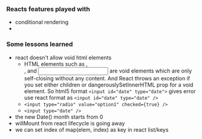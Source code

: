 ### Reacts features played with
- conditional rendering
-   


### Some lessons learned
- react doesn't allow void html elements
  - HTML elements such as <area />, <br />, and <input /> are void elements which are only self-closing without any content. And React throws an exception if you set either children or dangerouslySetInnerHTML prop for a void element. So html5 format `<input id="date" type="date">` gives error use react format as `<input id="date" type="date" />`
  - `<input type="radio" value="option1" checked={true} />`
  - `<input type="date" />`
- the new Date() month starts from 0
- willMount from react lifecycle is going away
- we can set index of map(elem, index) as key in react list/keys
